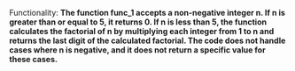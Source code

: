 Functionality: **The function func_1 accepts a non-negative integer n. If n is greater than or equal to 5, it returns 0. If n is less than 5, the function calculates the factorial of n by multiplying each integer from 1 to n and returns the last digit of the calculated factorial. The code does not handle cases where n is negative, and it does not return a specific value for these cases.**